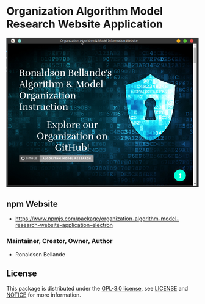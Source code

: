 #  Organization Algorithm Model Research Website Application

![Screenshot](Application-Screenshot1.png)

## npm Website
- https://www.npmjs.com/package/organization-algorithm-model-research-website-application-electron


### Maintainer, Creator, Owner, Author
* Ronaldson Bellande


## License
This package is distributed under the [GPL-3.0 license](https://www.gnu.org/licenses/gpl-3.0.en.html), see [LICENSE](https://github.com/Artificial-Intelligence-Computer-Vision/organization-artificial-intelligence-computer-vision-website-application/blob/main/LICENSE) and [NOTICE](https://github.com/Artificial-Intelligence-Computer-Vision/organization-artificial-intelligence-computer-vision-website-application/blob/main/LICENSE) for more information.
